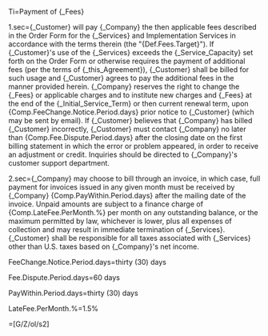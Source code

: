 Ti=Payment of {_Fees}

1.sec={_Customer} will pay {_Company} the then applicable fees described in the Order Form for the {_Services} and Implementation Services in accordance with the terms therein (the "{Def.Fees.Target}").  If {_Customer}'s use of the {_Services} exceeds the {_Service_Capacity} set forth on the Order Form or otherwise requires the payment of additional fees (per the terms of {_this_Agreement}), {_Customer} shall be billed for such usage and {_Customer} agrees to pay the additional fees in the manner provided herein.  {_Company} reserves the right to change the {_Fees} or applicable charges and to institute new charges and {_Fees} at the end of the {_Initial_Service_Term} or then current renewal term, upon {Comp.FeeChange.Notice.Period.days} prior notice to {_Customer} (which may be sent by email). If {_Customer} believes that {_Company} has billed {_Customer} incorrectly, {_Customer} must contact {_Company} no later than {Comp.Fee.Dispute.Period.days} after the closing date on the first billing statement in which the error or problem appeared, in order to receive an adjustment or credit.  Inquiries should be directed to {_Company}'s customer support department.

2.sec={_Company} may choose to bill through an invoice, in which case, full payment for invoices issued in any given month must be received by {_Company} {Comp.PayWithin.Period.days} after the mailing date of the invoice.  Unpaid amounts are subject to a finance charge of {Comp.LateFee.PerMonth.%} per month on any outstanding balance, or the maximum permitted by law, whichever is lower, plus all expenses of collection and may result in immediate termination of {_Services}. {_Customer} shall be responsible for all taxes associated with {_Services} other than U.S. taxes based on {_Company}'s net income.

FeeChange.Notice.Period.days=thirty (30) days

Fee.Dispute.Period.days=60 days

PayWithin.Period.days=thirty (30) days

LateFee.PerMonth.%=1.5%

=[G/Z/ol/s2] 
